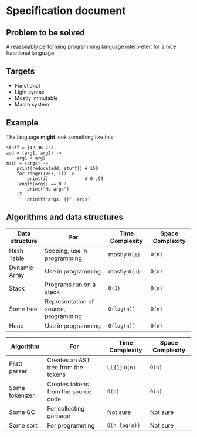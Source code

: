 Specification document
======================

Problem to be solved
--------------------

A reasonably performing programming language interpreter, for a nice functional language.

Targets
-------

* Functional
* Light syntax
* Mostly immutable
* Macro system

Example
-------

The language **might** look something like this:

    stuff = [42 36 72]
    add = (arg1, arg2) ->
        arg1 + arg2
    main = (args) ->
        print(reduce(add, stuff)) # 150
        for range(100), (i) ->
            print(i)              # 0..99
        length(args) == 0 ?
            print("No args")
        !?
            printf("Args: {}", args)




Algorithms and data structures
------------------------------

| Data structure | For                                   | Time Complexity | Space Complexity |
|----------------|---------------------------------------|-----------------|------------------|
| Hash Table     | Scoping, use in programming           | mostly `O(1)`   | `O(n)`           |
| Dynamic Array  | Use in programming                    | mostly `O(n)`   | `O(n)`           |
| Stack          | Programs run on a stack               | `O(1)`          | `O(n)`           |
| Some tree      | Representation of source, programming | `O(log(n))`     | `O(n)`           |
| Heap           | Use in programming                    | `O(log(n))`     | `O(n)`           |

| Algorithm      | For                                 | Time Complexity | Space Complexity |
|----------------|-------------------------------------|-----------------|------------------|
| Pratt parser   | Creates an AST tree from the tokens | LL(1) `O(n)`    | `O(n)`           |
| Some tokenizer | Creates tokens from the source code | `O(n)`          | `O(n)`           |
| Some GC        | For collecting garbage              | Not sure        | Not sure         |
| Some sort      | For programming                     | `O(n log(n))`   | Not sure         |
